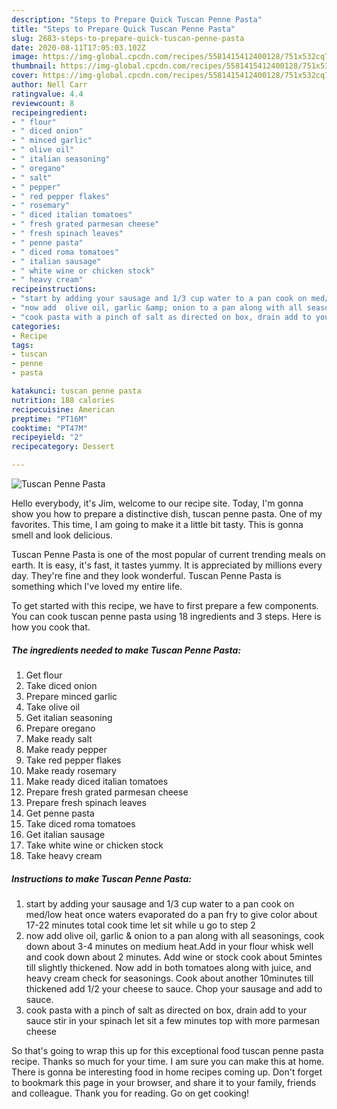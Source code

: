```yaml
---
description: "Steps to Prepare Quick Tuscan Penne Pasta"
title: "Steps to Prepare Quick Tuscan Penne Pasta"
slug: 2683-steps-to-prepare-quick-tuscan-penne-pasta
date: 2020-08-11T17:05:03.102Z
image: https://img-global.cpcdn.com/recipes/5581415412400128/751x532cq70/tuscan-penne-pasta-recipe-main-photo.jpg
thumbnail: https://img-global.cpcdn.com/recipes/5581415412400128/751x532cq70/tuscan-penne-pasta-recipe-main-photo.jpg
cover: https://img-global.cpcdn.com/recipes/5581415412400128/751x532cq70/tuscan-penne-pasta-recipe-main-photo.jpg
author: Nell Carr
ratingvalue: 4.4
reviewcount: 8
recipeingredient:
- " flour"
- " diced onion"
- " minced garlic"
- " olive oil"
- " italian seasoning"
- " oregano"
- " salt"
- " pepper"
- " red pepper flakes"
- " rosemary"
- " diced italian tomatoes"
- " fresh grated parmesan cheese"
- " fresh spinach leaves"
- " penne pasta"
- " diced roma tomatoes"
- " italian sausage"
- " white wine or chicken stock"
- " heavy cream"
recipeinstructions:
- "start by adding your sausage and 1/3 cup water to a pan cook on med/low heat once waters evaporated do a pan fry to give color about 17-22 minutes total cook time let sit while u go to step 2"
- "now add  olive oil, garlic &amp; onion to a pan along with all seasonings,  cook down about 3-4 minutes on medium heat.Add in your flour whisk well and cook down about 2 minutes. Add wine or stock cook about 5mintes till slightly thickened.  Now add in both tomatoes along with juice, and heavy cream check for seasonings. Cook about another 10minutes till thickened add 1/2 your cheese to sauce. Chop your sausage and add to sauce."
- "cook pasta with a pinch of salt as directed on box, drain add to your sauce stir in your spinach let sit a few minutes top with more parmesan cheese"
categories:
- Recipe
tags:
- tuscan
- penne
- pasta

katakunci: tuscan penne pasta 
nutrition: 188 calories
recipecuisine: American
preptime: "PT16M"
cooktime: "PT47M"
recipeyield: "2"
recipecategory: Dessert

---
```



![Tuscan Penne Pasta](https://img-global.cpcdn.com/recipes/5581415412400128/751x532cq70/tuscan-penne-pasta-recipe-main-photo.jpg)

Hello everybody, it's Jim, welcome to our recipe site. Today, I'm gonna show you how to prepare a distinctive dish, tuscan penne pasta. One of my favorites. This time, I am going to make it a little bit tasty. This is gonna smell and look delicious.



Tuscan Penne Pasta is one of the most popular of current trending meals on earth. It is easy, it's fast, it tastes yummy. It is appreciated by millions every day. They're fine and they look wonderful. Tuscan Penne Pasta is something which I've loved my entire life.


To get started with this recipe, we have to first prepare a few components. You can cook tuscan penne pasta using 18 ingredients and 3 steps. Here is how you cook that.

<!--inarticleads1-->

##### The ingredients needed to make Tuscan Penne Pasta:

1. Get  flour
1. Take  diced onion
1. Prepare  minced garlic
1. Take  olive oil
1. Get  italian seasoning
1. Prepare  oregano
1. Make ready  salt
1. Make ready  pepper
1. Take  red pepper flakes
1. Make ready  rosemary
1. Make ready  diced italian tomatoes
1. Prepare  fresh grated parmesan cheese
1. Prepare  fresh spinach leaves
1. Get  penne pasta
1. Take  diced roma tomatoes
1. Get  italian sausage
1. Take  white wine or chicken stock
1. Take  heavy cream




<!--inarticleads2-->

##### Instructions to make Tuscan Penne Pasta:

1. start by adding your sausage and 1/3 cup water to a pan cook on med/low heat once waters evaporated do a pan fry to give color about 17-22 minutes total cook time let sit while u go to step 2
1. now add  olive oil, garlic &amp; onion to a pan along with all seasonings,  cook down about 3-4 minutes on medium heat.Add in your flour whisk well and cook down about 2 minutes. Add wine or stock cook about 5mintes till slightly thickened.  Now add in both tomatoes along with juice, and heavy cream check for seasonings. Cook about another 10minutes till thickened add 1/2 your cheese to sauce. Chop your sausage and add to sauce.
1. cook pasta with a pinch of salt as directed on box, drain add to your sauce stir in your spinach let sit a few minutes top with more parmesan cheese




So that's going to wrap this up for this exceptional food tuscan penne pasta recipe. Thanks so much for your time. I am sure you can make this at home. There is gonna be interesting food in home recipes coming up. Don't forget to bookmark this page in your browser, and share it to your family, friends and colleague. Thank you for reading. Go on get cooking!
